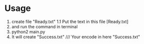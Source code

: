 # Usage #
1. create file "Ready.txt"
1.1 Put the text in this file [Ready.txt]
2. and run the command in terminal
3. python2 main.py
4. It will create "Success.txt"
/// Your encode in here "Success.txt"
